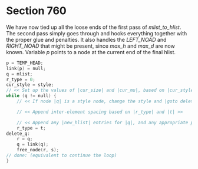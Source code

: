 # Section 760

We have now tied up all the loose ends of the first pass of *mlist_to_hlist*.
The second pass simply goes through and hooks everything together with the proper glue and penalties.
It also handles the *LEFT_NOAD* and *RIGHT_NOAD* that might be present, since *max_h* and *max_d* are now known.
Variable *p* points to a node at the current end of the final hlist.

```c << Make a second pass over the mlist, removing all noads and inserting the proper spacing and penalties >>=
p = TEMP_HEAD;
link(p) = null;
q = mlist;
r_type = 0;
cur_style = style;
// << Set up the values of |cur_size| and |cur_mu|, based on |cur_style| >>
while (q != null) {
    // << If node |q| is a style node, change the style and |goto delete_q|; otherwise if it is not a noad, put it into the hlist, advance |q|, and |goto done|; otherwise set |s| to the size of noad |q|, set |t| to the associated type (|ORD_NOAD .. INNER_NOAD|), and set |pen| to the associated penalty >>

    // << Append inter-element spacing based on |r_type| and |t| >>

    // << Append any |new_hlist| entries for |q|, and any appropriate penalties >>
    r_type = t;
delete_q:
    r = q;
    q = link(q);
    free_node(r, s);
// done: (equivalent to continue the loop)
}
```
